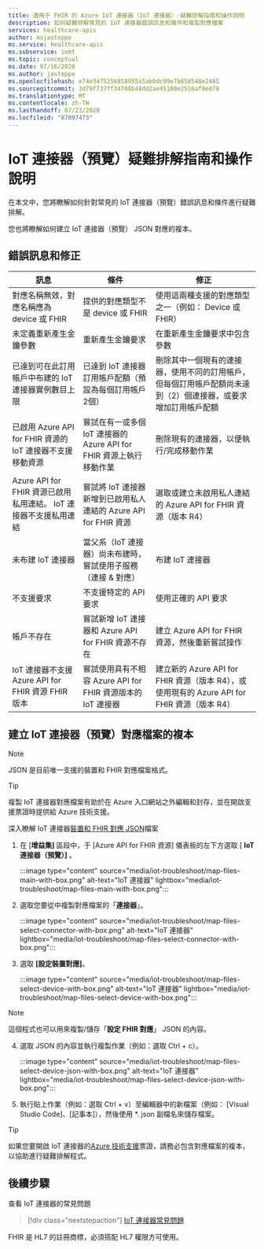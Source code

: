 ```yaml
---
title: 適用于 FHIR 的 Azure IoT 連接器（IoT 連接器）-疑難排解指南和操作說明
description: 如何疑難排解常見的 IoT 連接器錯誤訊息和條件和複製對應檔案
services: healthcare-apis
author: msjasteppe
ms.service: healthcare-apis
ms.subservice: iomt
ms.topic: conceptual
ms.date: 07/16/2020
ms.author: jasteppe
ms.openlocfilehash: e74e3475256858955a5ab0dc99e7b858548e2485
ms.sourcegitcommit: 3d79f737ff34708b48dd2ae45100e2516af9ed78
ms.translationtype: MT
ms.contentlocale: zh-TW
ms.lasthandoff: 07/23/2020
ms.locfileid: "87097473"
---
```

# <a name="iot-connector-preview-troubleshooting-guide-and-how-to"></a>IoT 連接器（預覽）疑難排解指南和操作說明

在本文中，您將瞭解如何針對常見的 IoT 連接器（預覽）錯誤訊息和條件進行疑難排解。

您也將瞭解如何建立 IoT 連接器（預覽） JSON 對應的複本。

## <a name="error-messages-and-fixes"></a>錯誤訊息和修正

|訊息   |條件  |修正         |
|----------|-----------|------------|
|對應名稱無效，對應名稱應為 device 或 FHIR|提供的對應類型不是 device 或 FHIR|使用這兩種支援的對應類型之一（例如： Device 或 FHIR）|
|未定義重新產生金鑰參數|重新產生金鑰要求|在重新產生金鑰要求中包含參數|
|已達到可在此訂用帳戶中布建的 IoT 連接器實例數目上限|已達到 IoT 連接器訂用帳戶配額（預設為每個訂用帳戶2個）|刪除其中一個現有的連接器，使用不同的訂用帳戶，但每個訂用帳戶配額尚未達到（2）個連接器，或要求增加訂用帳戶配額|
|已啟用 Azure API for FHIR 資源的 IoT 連接器不支援移動資源|嘗試在有一或多個 IoT 連接器的 Azure API for FHIR 資源上執行移動作業|刪除現有的連接器，以便執行/完成移動作業|
|Azure API for FHIR 資源已啟用私用連結。  IoT 連接器不支援私用連結|嘗試將 IoT 連接器新增到已啟用私人連結的 Azure API for FHIR 資源|選取或建立未啟用私人連結的 Azure API for FHIR 資源（版本 R4）|
|未布建 IoT 連接器|當父系（IoT 連接器）尚未布建時，嘗試使用子服務（連接 & 對應）|布建 IoT 連接器|
|不支援要求|不支援特定的 API 要求|使用正確的 API 要求|
|帳戶不存在|嘗試新增 IoT 連接器和 Azure API for FHIR 資源不存在|建立 Azure API for FHIR 資源，然後重新嘗試操作|
|IoT 連接器不支援 Azure API for FHIR 資源 FHIR 版本|嘗試使用具有不相容 Azure API for FHIR 資源版本的 IoT 連接器|建立新的 Azure API for FHIR 資源（版本 R4），或使用現有的 Azure API for FHIR 資源（版本 R4）

## <a name="creating-copies-of-the-iot-connector-preview-mapping-files"></a>建立 IoT 連接器（預覽）對應檔案的複本
> [!NOTE]
> JSON 是目前唯一支援的裝置和 FHIR 對應檔案格式。

> [!TIP]
> 複製 IoT 連接器對應檔案有助於在 Azure 入口網站之外編輯和封存，並在開啟支援票證時提供給 Azure 技術支援。
> 
> 深入瞭解 IoT 連接器[裝置和 FHIR 對應 JSON](https://docs.microsoft.com/azure/healthcare-apis/iot-mapping-templates)檔案

1. 在 [**增益集]** 區段中，于 [Azure API for FHIR 資源] 儀表板的左下方選取 [ **IoT 連接器（預覽）]** 。

   :::image type="content" source="media/iot-troubleshoot/map-files-main-with-box.png" alt-text="IoT 連接器" lightbox="media/iot-troubleshoot/map-files-main-with-box.png":::

2. 選取您要從中複製對應檔案的「**連接器**」。

   :::image type="content" source="media/iot-troubleshoot/map-files-select-connector-with-box.png" alt-text="IoT 連接器" lightbox="media/iot-troubleshoot/map-files-select-connector-with-box.png":::

3. 選取 **[設定裝置對應]**。

   :::image type="content" source="media/iot-troubleshoot/map-files-select-device-with-box.png" alt-text="IoT 連接器" lightbox="media/iot-troubleshoot/map-files-select-device-with-box.png":::

> [!NOTE]
> 這個程式也可以用來複製/儲存「**設定 FHIR 對應**」 JSON 的內容。

4. 選取 JSON 的內容並執行複製作業（例如：選取 Ctrl + c）。 

   :::image type="content" source="media/iot-troubleshoot/map-files-select-device-json-with-box.png" alt-text="IoT 連接器" lightbox="media/iot-troubleshoot/map-files-select-device-json-with-box.png":::

5. 執行貼上作業（例如：選取 Ctrl + v）至編輯器中的新檔案（例如： [Visual Studio Code]、[記事本]），然後使用 *. json 副檔名來儲存檔案。

> [!TIP]
> 如果您要開啟 IoT 連接器的[Azure 技術支援](https://azure.microsoft.com/support/create-ticket/)票證，請務必包含對應檔案的複本，以協助進行疑難排解程式。

## <a name="next-steps"></a>後續步驟

查看 IoT 連接器的常見問題

>[!div class="nextstepaction"]
>[IoT 連接器常見問題](fhir-faq.md#iot-connector-preview)


FHIR 是 HL7 的註冊商標，必須搭配 HL7 權限方可使用。